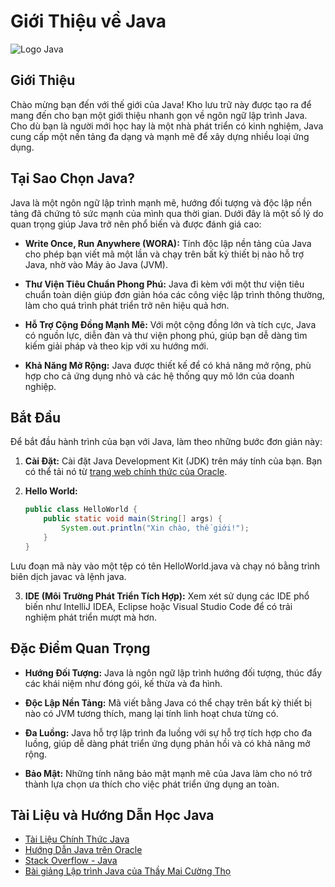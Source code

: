 # Giới Thiệu về Java

![Logo Java](https://www.oracle.com/a/ocom/img/cb71-java-logo.png)

## Giới Thiệu

Chào mừng bạn đến với thế giới của Java! Kho lưu trữ này được tạo ra để mang đến cho bạn một giới thiệu nhanh gọn về ngôn ngữ lập trình Java. Cho dù bạn là người mới học hay là một nhà phát triển có kinh nghiệm, Java cung cấp một nền tảng đa dạng và mạnh mẽ để xây dựng nhiều loại ứng dụng.

## Tại Sao Chọn Java?

Java là một ngôn ngữ lập trình mạnh mẽ, hướng đối tượng và độc lập nền tảng đã chứng tỏ sức mạnh của mình qua thời gian. Dưới đây là một số lý do quan trọng giúp Java trở nên phổ biến và được đánh giá cao:

- **Write Once, Run Anywhere (WORA):** Tính độc lập nền tảng của Java cho phép bạn viết mã một lần và chạy trên bất kỳ thiết bị nào hỗ trợ Java, nhờ vào Máy ảo Java (JVM).

- **Thư Viện Tiêu Chuẩn Phong Phú:** Java đi kèm với một thư viện tiêu chuẩn toàn diện giúp đơn giản hóa các công việc lập trình thông thường, làm cho quá trình phát triển trở nên hiệu quả hơn.

- **Hỗ Trợ Cộng Đồng Mạnh Mẽ:** Với một cộng đồng lớn và tích cực, Java có nguồn lực, diễn đàn và thư viện phong phú, giúp bạn dễ dàng tìm kiếm giải pháp và theo kịp với xu hướng mới.

- **Khả Năng Mở Rộng:** Java được thiết kế để có khả năng mở rộng, phù hợp cho cả ứng dụng nhỏ và các hệ thống quy mô lớn của doanh nghiệp.

## Bắt Đầu

Để bắt đầu hành trình của bạn với Java, làm theo những bước đơn giản này:

1. **Cài Đặt:** Cài đặt Java Development Kit (JDK) trên máy tính của bạn. Bạn có thể tải nó từ [trang web chính thức của Oracle](https://www.oracle.com/java/technologies/javase-downloads.html).

2. **Hello World:**
   ```java
   public class HelloWorld {
       public static void main(String[] args) {
           System.out.println("Xin chào, thế giới!");
       }
   }
Lưu đoạn mã này vào một tệp có tên HelloWorld.java và chạy nó bằng trình biên dịch javac và lệnh java.

3. **IDE (Môi Trường Phát Triển Tích Hợp):** Xem xét sử dụng các IDE phổ biến như IntelliJ IDEA, Eclipse hoặc Visual Studio Code để có trải nghiệm phát triển mượt mà hơn.
## Đặc Điểm Quan Trọng

- **Hướng Đối Tượng:** Java là ngôn ngữ lập trình hướng đối tượng, thúc đẩy các khái niệm như đóng gói, kế thừa và đa hình.

- **Độc Lập Nền Tảng:** Mã viết bằng Java có thể chạy trên bất kỳ thiết bị nào có JVM tương thích, mang lại tính linh hoạt chưa từng có.

- **Đa Luồng:** Java hỗ trợ lập trình đa luồng với sự hỗ trợ tích hợp cho đa luồng, giúp dễ dàng phát triển ứng dụng phản hồi và có khả năng mở rộng.

- **Bảo Mật:** Những tính năng bảo mật mạnh mẽ của Java làm cho nó trở thành lựa chọn ưa thích cho việc phát triển ứng dụng an toàn.

## Tài Liệu và Hướng Dẫn Học Java
- [Tài Liệu Chính Thức Java](https://docs.oracle.com/en/java/)
- [Hướng Dẫn Java trên Oracle](https://docs.oracle.com/javase/tutorial/)
- [Stack Overflow - Java](https://stackoverflow.com/questions/tagged/java)
- [Bài giảng Lập trình Java của Thầy Mai Cường Thọ](https://rb.gy/qo62b0)